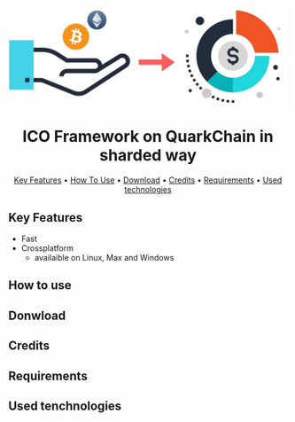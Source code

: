<img src="ico-icon.jpeg" align="center"/>

<h1 align="center">ICO Framework on QuarkChain in sharded way</h1>
<p align="center">
  <a href="#key-features">Key Features</a> •
  <a href="#how-to-use">How To Use</a> •
  <a href="#download">Download</a> •
  <a href="#credits">Credits</a> •
  <a href="#requirements">Requirements</a> •
  <a href="#used-tenchologies">Used technologies</a>
</p>

## Key Features

* Fast
* Crossplatform
  - availaible on Linux, Max and Windows

## How to use

## Donwload

## Credits

## Requirements

## Used tenchnologies
